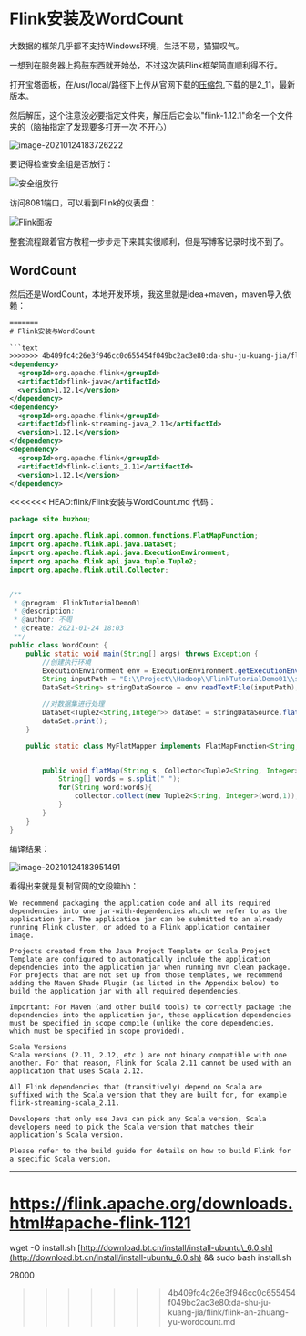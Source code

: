 # Flink安装及WordCount

大数据的框架几乎都不支持Windows环境，生活不易，猫猫叹气。

一想到在服务器上捣鼓东西就开始怂，不过这次装Flink框架简直顺利得不行。

打开宝塔面板，在/usr/local/路径下上传从官网下载的[压缩包](https://mirrors.tuna.tsinghua.edu.cn/apache/flink/flink-1.12.1/flink-1.12.1-bin-scala_2.11.tgz),下载的是2_11，最新版本。

然后解压，这个注意没必要指定文件夹，解压后它会以"flink-1.12.1"命名一个文件夹的（脑抽指定了发现要多打开一次 不开心）

![image-20210124183726222](https://i.loli.net/2021/01/24/YImaCwWd1HSlVZ3.png)

要记得检查安全组是否放行：

![安全组放行](https://i.loli.net/2021/01/24/IQRGcXtUiWFn48m.png)

访问8081端口，可以看到Flink的仪表盘：

![Flink面板](https://i.loli.net/2021/01/24/xBYHlMuQ1Z3CGWz.png)

整套流程跟着官方教程一步步走下来其实很顺利，但是写博客记录时找不到了。

## WordCount

然后还是WordCount，本地开发环境，我这里就是idea+maven，maven导入依赖：

```xml
=======
# Flink安装与WordCount

​```text
>>>>>>> 4b409fc4c26e3f946cc0c655454f049bc2ac3e80:da-shu-ju-kuang-jia/flink/flink-an-zhuang-yu-wordcount.md
<dependency>
  <groupId>org.apache.flink</groupId>
  <artifactId>flink-java</artifactId>
  <version>1.12.1</version>
</dependency>
<dependency>
  <groupId>org.apache.flink</groupId>
  <artifactId>flink-streaming-java_2.11</artifactId>
  <version>1.12.1</version>
</dependency>
<dependency>
  <groupId>org.apache.flink</groupId>
  <artifactId>flink-clients_2.11</artifactId>
  <version>1.12.1</version>
</dependency>
```

<<<<<<< HEAD:flink/Flink安装与WordCount.md
代码：

```java
package site.buzhou;

import org.apache.flink.api.common.functions.FlatMapFunction;
import org.apache.flink.api.java.DataSet;
import org.apache.flink.api.java.ExecutionEnvironment;
import org.apache.flink.api.java.tuple.Tuple2;
import org.apache.flink.util.Collector;


/**
 * @program: FlinkTutorialDemo01
 * @description:
 * @author: 不周
 * @create: 2021-01-24 18:03
 **/
public class WordCount {
    public static void main(String[] args) throws Exception {
        //创建执行环境
        ExecutionEnvironment env = ExecutionEnvironment.getExecutionEnvironment();
        String inputPath = "E:\\Project\\Hadoop\\FlinkTutorialDemo01\\src\\main\\resources\\words.txt";
        DataSet<String> stringDataSource = env.readTextFile(inputPath);

        //对数据集进行处理
        DataSet<Tuple2<String,Integer>> dataSet = stringDataSource.flatMap(new MyFlatMapper()).groupBy(0).sum(1);
        dataSet.print();
    }

    public static class MyFlatMapper implements FlatMapFunction<String, Tuple2<String,Integer>>{


        public void flatMap(String s, Collector<Tuple2<String, Integer>> collector) throws Exception {
            String[] words = s.split(" ");
            for(String word:words){
                collector.collect(new Tuple2<String, Integer>(word,1));
            }
        }
    }
}

```

编译结果：

![image-20210124183951491](https://i.loli.net/2021/01/24/6Fu8dw7GUbaTxIZ.png)

看得出来就是复制官网的文段嘛hh：

```
We recommend packaging the application code and all its required dependencies into one jar-with-dependencies which we refer to as the application jar. The application jar can be submitted to an already running Flink cluster, or added to a Flink application container image.

Projects created from the Java Project Template or Scala Project Template are configured to automatically include the application dependencies into the application jar when running mvn clean package. For projects that are not set up from those templates, we recommend adding the Maven Shade Plugin (as listed in the Appendix below) to build the application jar with all required dependencies.

Important: For Maven (and other build tools) to correctly package the dependencies into the application jar, these application dependencies must be specified in scope compile (unlike the core dependencies, which must be specified in scope provided).

Scala Versions
Scala versions (2.11, 2.12, etc.) are not binary compatible with one another. For that reason, Flink for Scala 2.11 cannot be used with an application that uses Scala 2.12.

All Flink dependencies that (transitively) depend on Scala are suffixed with the Scala version that they are built for, for example flink-streaming-scala_2.11.

Developers that only use Java can pick any Scala version, Scala developers need to pick the Scala version that matches their application’s Scala version.

Please refer to the build guide for details on how to build Flink for a specific Scala version.
```

---

https://flink.apache.org/downloads.html#apache-flink-1121
=======
wget -O install.sh [http://download.bt.cn/install/install-ubuntu\_6.0.sh](http://download.bt.cn/install/install-ubuntu_6.0.sh) && sudo bash install.sh

28000

>>>>>>> 4b409fc4c26e3f946cc0c655454f049bc2ac3e80:da-shu-ju-kuang-jia/flink/flink-an-zhuang-yu-wordcount.md
